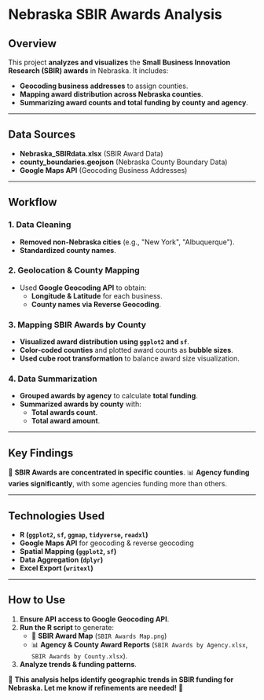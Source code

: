 # Nebraska SBIR Awards Analysis

## Overview
This project **analyzes and visualizes** the **Small Business Innovation Research (SBIR) awards** in Nebraska. It includes:
- **Geocoding business addresses** to assign counties.
- **Mapping award distribution across Nebraska counties**.
- **Summarizing award counts and total funding by county and agency**.

---

## Data Sources
- **Nebraska_SBIRdata.xlsx** (SBIR Award Data)
- **county_boundaries.geojson** (Nebraska County Boundary Data)
- **Google Maps API** (Geocoding Business Addresses)

---

## Workflow

### 1. Data Cleaning
- **Removed non-Nebraska cities** (e.g., "New York", "Albuquerque").
- **Standardized county names**.

### 2. Geolocation & County Mapping
- Used **Google Geocoding API** to obtain:
  - **Longitude & Latitude** for each business.
  - **County names via Reverse Geocoding**.

### 3. Mapping SBIR Awards by County
- **Visualized award distribution using `ggplot2` and `sf`**.
- **Color-coded counties** and plotted award counts as **bubble sizes**.
- **Used cube root transformation** to balance award size visualization.

### 4. Data Summarization
- **Grouped awards by agency** to calculate **total funding**.
- **Summarized awards by county** with:
  - **Total awards count**.
  - **Total award amount**.

---

## Key Findings
📍 **SBIR Awards are concentrated in specific counties**.
📊 **Agency funding varies significantly**, with some agencies funding more than others.

---

## Technologies Used
- **R (`ggplot2`, `sf`, `ggmap`, `tidyverse`, `readxl`)**
- **Google Maps API** for geocoding & reverse geocoding
- **Spatial Mapping (`ggplot2`, `sf`)**
- **Data Aggregation (`dplyr`)**
- **Excel Export (`writexl`)**

---

## How to Use
1. **Ensure API access to Google Geocoding API**.
2. **Run the R script** to generate:
   - 📍 **SBIR Award Map** (`SBIR Awards Map.png`)
   - 📊 **Agency & County Award Reports** (`SBIR Awards by Agency.xlsx`, `SBIR Awards by County.xlsx`).
3. **Analyze trends & funding patterns**.

🚀 **This analysis helps identify geographic trends in SBIR funding for Nebraska. Let me know if refinements are needed!** 📍
